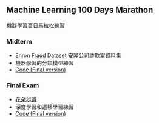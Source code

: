 ## Machine Learning 100 Days Marathon
機器學習百日馬拉松練習
### Midterm
- [Enron Fraud Dataset 安隆公司詐欺案資料集](https://www.kaggle.com/competitions/2021-ml100marathon-midterm)
- 機器學習的分類模型練習
- [Code (Final version)](https://github.com/imirenechen/ML100Days/blob/main/Day_051~053_Midterm_Ver02.ipynb)
### Final Exam
- [花朵辨識](https://www.kaggle.com/competitions/2021-ml-100-marathon-final-exam)
- 深度學習和遷移學習練習
- [Code (Final version)](https://github.com/imirenechen/ML100Days/blob/main/Day_101~103_Final_Ver03(Colab).ipynb)

